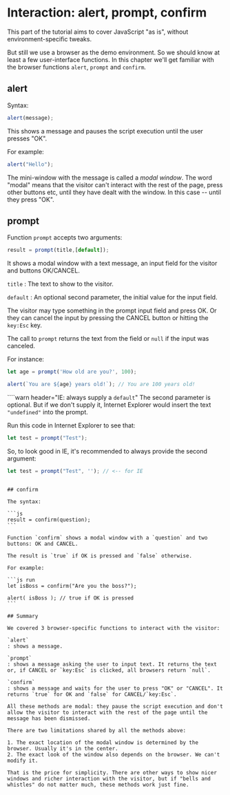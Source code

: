 # Interaction: alert, prompt, confirm

This part of the tutorial aims to cover JavaScript "as is", without environment-specific tweaks.

But still we use a browser as the demo environment. So we should know at least a few user-interface functions. In this chapter we'll get familiar with the browser functions `alert`, `prompt` and `confirm`.

## alert

Syntax:

```js
alert(message);
```

This shows a message and pauses the script execution until the user presses "OK".

For example:

```js run
alert("Hello");
```

The mini-window with the message is called a *modal window*. The word "modal" means that the visitor can't interact with the rest of the page, press other buttons etc, until they have dealt with the window. In this case -- until they press "OK".

## prompt

Function `prompt` accepts two arguments:

```js no-beautify
result = prompt(title,[default]);
```

It shows a modal window with a text message, an input field for the visitor and buttons OK/CANCEL.

`title`
: The text to show to the visitor.

`default`
: An optional second parameter, the initial value for the input field.

The visitor may type something in the prompt input field and press OK. Or they can cancel the input by pressing the CANCEL button or hitting the `key:Esc` key.

The call to `prompt` returns the text from the field or `null` if the input was canceled.

For instance:

```js run
let age = prompt('How old are you?', 100);

alert(`You are ${age} years old!`); // You are 100 years old!
```

````warn header="IE: always supply a `default`"
The second parameter is optional. But if we don't supply it, Internet Explorer would insert the text `"undefined"` into the prompt.

Run this code in Internet Explorer to see that:

```js run
let test = prompt("Test");
```

So, to look good in IE, it's recommended to always provide the second argument:

```js run
let test = prompt("Test", ''); // <-- for IE
```
````

## confirm

The syntax:

```js
result = confirm(question);
```

Function `confirm` shows a modal window with a `question` and two buttons: OK and CANCEL.

The result is `true` if OK is pressed and `false` otherwise.

For example:

```js run
let isBoss = confirm("Are you the boss?");

alert( isBoss ); // true if OK is pressed
```

## Summary

We covered 3 browser-specific functions to interact with the visitor:

`alert`
: shows a message.

`prompt`
: shows a message asking the user to input text. It returns the text or, if CANCEL or `key:Esc` is clicked, all browsers return `null`.

`confirm`
: shows a message and waits for the user to press "OK" or "CANCEL". It returns `true` for OK and `false` for CANCEL/`key:Esc`.

All these methods are modal: they pause the script execution and don't allow the visitor to interact with the rest of the page until the message has been dismissed.

There are two limitations shared by all the methods above:

1. The exact location of the modal window is determined by the browser. Usually it's in the center.
2. The exact look of the window also depends on the browser. We can't modify it.

That is the price for simplicity. There are other ways to show nicer windows and richer interaction with the visitor, but if "bells and whistles" do not matter much, these methods work just fine.
